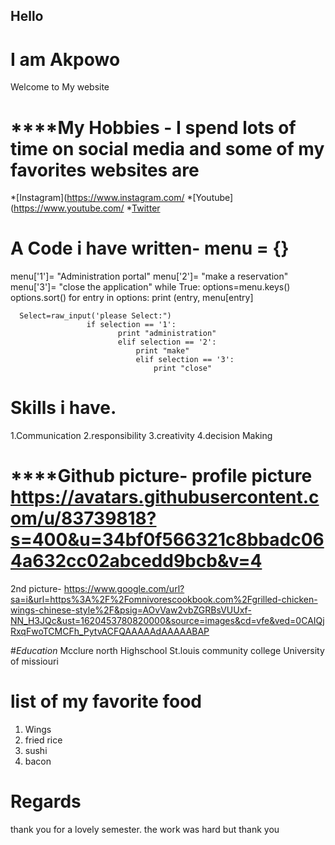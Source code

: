 ## Hello
# I am Akpowo 
Welcome to My website


# ****My Hobbies - I spend lots of time on social media and some of my favorites websites are
*[Instagram](https://www.instagram.com/ 
*[Youtube](https://www.youtube.com/ 
*[Twitter](https://twitter.com/?lang=en)

# A Code i have written- menu = {}
menu['1']= "Administration portal"
menu['2']= "make a reservation"
menu['3']= "close the application"
while True:
    options=menu.keys()
    options.sort()
    for entry in options:
        print (entry, menu[entry]


      Select=raw_input('please Select:")
                     if selection == '1':
                            print "administration"
                            elif selection == '2':
                                print "make"
                                elif selection == '3':
                                    print "close"
                                                                        
# **Skills i have.** 
1.Communication
2.responsibility 
3.creativity
4.decision Making

# ****Github picture- profile picture https://avatars.githubusercontent.com/u/83739818?s=400&u=34bf0f566321c8bbadc064a632cc02abcedd9bcb&v=4
 2nd picture- https://www.google.com/url?sa=i&url=https%3A%2F%2Fomnivorescookbook.com%2Fgrilled-chicken-wings-chinese-style%2F&psig=AOvVaw2vbZGRBsVUUxf-NN_H3JQc&ust=1620453780820000&source=images&cd=vfe&ved=0CAIQjRxqFwoTCMCFh_PytvACFQAAAAAdAAAAABAP

#_Education_ 
Mcclure north Highschool
St.louis community college
University of missiouri 

# list of my favorite food
1. Wings
2. fried rice
3. sushi
4. bacon

# Regards
thank you for a lovely semester. the work was hard but thank you
